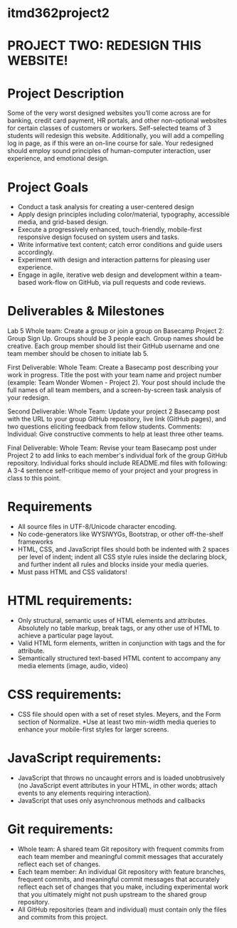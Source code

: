 # itmd362project2

# PROJECT TWO: REDESIGN THIS WEBSITE!

# Project Description
Some of the very worst designed websites you’ll come across are for banking, credit card payment, HR portals, and other non-optional websites for certain classes of customers or workers. Self-selected teams of 3 students will redesign this website. Additionally, you will add a compelling log in page, as if this were an on-line course for sale. Your redesigned should employ sound principles of human-computer interaction, user experience, and emotional design.

# Project Goals
* Conduct a task analysis for creating a user-centered design
* Apply design principles including color/material, typography, accessible media, and grid-based design.
* Execute a progressively enhanced, touch-friendly, mobile-first responsive design focused on system users and tasks.
* Write informative text content; catch error conditions and guide users accordingly.
* Experiment with design and interaction patterns for pleasing user experience.
* Engage in agile, iterative web design and development within a team-based work-flow on GitHub, via pull requests and code reviews.

# Deliverables & Milestones
Lab 5 Whole team: Create a group or join a group on Basecamp Project 2: Group Sign Up. Groups should be 3 people each. Group names should be creative. Each group member should list their GitHub username and one team member should be chosen to initiate lab 5.

First Deliverable: Whole Team: Create a Basecamp post describing your work in progress. Title the post with your team name and project number (example: Team Wonder Women - Project 2). Your post should include the full names of all team members, and a screen-by-screen task analysis of your redesign.

Second Deliverable: Whole Team: Update your project 2 Basecamp post with the URL to your group GitHub repository, live link (GitHub pages), and two questions eliciting feedback from fellow students.
Comments: Individual: Give constructive comments to help at least three other teams.

Final Deliverable: Whole Team: Revise your team Basecamp post under Project 2 to add links to each member's individual fork of the group GitHub repository. Individual forks should include README.md files with following:
A 3-4 sentence self-critique memo of your project and your progress in class to this point.

# Requirements
* All source files in UTF-8/Unicode character encoding.
* No code-generators like WYSIWYGs, Bootstrap, or other off-the-shelf frameworks
* HTML, CSS, and JavaScript files should both be indented with 2 spaces per level of indent; indent all CSS style rules inside the declaring block, and further indent all rules and blocks inside your media queries.
* Must pass HTML and CSS validators!
# HTML requirements:
* Only structural, semantic uses of HTML elements and attributes. Absolutely no table markup, break tags, or any other use of HTML to achieve a particular page layout.
* Valid HTML form elements, written in conjunction with <label> tags and the for attribute.
* Semantically structured text-based HTML content to accompany any media elements (image, audio, video)
# CSS requirements:
* CSS file should open with a set of reset styles. Meyers, and the Form section of Normalize.
*Use at least two min-width media queries to enhance your mobile-first styles for larger screens.
# JavaScript requirements:
* JavaScript that throws no uncaught errors and is loaded unobtrusively (no JavaScript event attributes in your HTML, in other words; attach events to any elements requiring interaction).
* JavaScript that uses only asynchronous methods and callbacks
# Git requirements:
* Whole team: A shared team Git repository with frequent commits from each team member and meaningful commit messages that accurately reflect each set of changes.
* Each team member: An individual Git repository with feature branches, frequent commits, and meaningful commit messages that accurately reflect each set of changes that you make, including experimental work that you ultimately might not push upstream to the shared group repository.
* All GitHub repositories (team and individual) must contain only the files and commits from this project.
